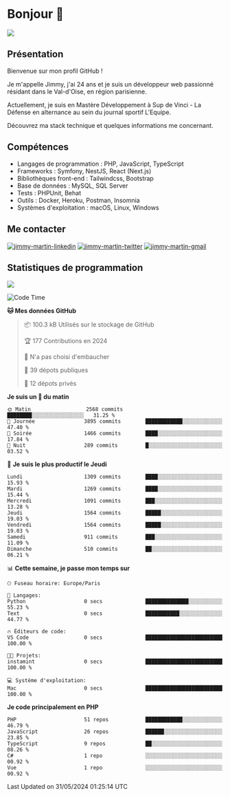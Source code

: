 # Bonjour 👋

![](https://komarev.com/ghpvc/?username=jimmy-martin&color=1a1b27)

## Présentation

Bienvenue sur mon profil GitHub !

Je m'appelle Jimmy, j'ai 24 ans et je suis un développeur web passionné résidant dans le Val-d'Oise, en région parisienne.

Actuellement, je suis en Mastère Développement à Sup de Vinci - La Défense en alternance au sein du journal sportif L'Equipe.

Découvrez ma stack technique et quelques informations me concernant.

## Compétences

- Langages de programmation : PHP, JavaScript, TypeScript
- Frameworks : Symfony, NestJS, React (Next.js)
- Bibliothèques front-end : Tailwindcss, Bootstrap
- Base de données : MySQL, SQL Server
- Tests : PHPUnit, Behat
- Outils : Docker, Heroku, Postman, Insomnia
- Systèmes d'exploitation : macOS, Linux, Windows

## Me contacter

<p>
<a href="https://www.linkedin.com/in/jimmy-martin-dev/" target="_blank"><img align="center" src="https://img.shields.io/badge/-LinkedIn-0077B5?style=for-the-badge&logo=Linkedin&logoColor=white" alt="jimmy-martin-linkedin"/></a>
<a href="https://twitter.com/jimmydev_" target="_blank"><img align="center" src="https://img.shields.io/badge/-Twitter-1DA1F2?style=for-the-badge&logo=Twitter&logoColor=white" alt="jimmy-martin-twitter"/></a>
<a href="mailto:jimmy.martin952@gmail.com" target="_blank"><img align="center" src="https://img.shields.io/badge/gmail-D14836?style=for-the-badge&logo=gmail&logoColor=white" alt="jimmy-martin-gmail"/></a>
</p>

## Statistiques de programmation

<a href="https://github-readme-stats.vercel.app/api/top-langs/?username=jimmy-martin&layout=compact">
  <img align="center" src="https://github-readme-stats.vercel.app/api/top-langs/?username=jimmy-martin&layout=compact"/>
</a>

<!--START_SECTION:waka-->
![Code Time](http://img.shields.io/badge/Code%20Time-2%2C017%20hrs%2037%20mins-blue)

**🐱 Mes données GitHub** 

> 📦 100.3 kB Utilisés sur le stockage de GitHub 
 > 
> 🏆 177 Contributions en 2024
 > 
> 🚫 N'a pas choisi d'embaucher
 > 
> 📜 39 dépots publiques 
 > 
> 🔑 12 dépots privés 
 > 
**Je suis un 🐤 du matin** 

```text
🌞 Matin                  2568 commits        ████████░░░░░░░░░░░░░░░░░   31.25 % 
🌆 Journée                3895 commits        ████████████░░░░░░░░░░░░░   47.40 % 
🌃 Soirée                 1466 commits        ████░░░░░░░░░░░░░░░░░░░░░   17.84 % 
🌙 Nuit                   289 commits         █░░░░░░░░░░░░░░░░░░░░░░░░   03.52 % 
```
📅 **Je suis le plus productif le Jeudi** 

```text
Lundi                    1309 commits        ████░░░░░░░░░░░░░░░░░░░░░   15.93 % 
Mardi                    1269 commits        ████░░░░░░░░░░░░░░░░░░░░░   15.44 % 
Mercredi                 1091 commits        ███░░░░░░░░░░░░░░░░░░░░░░   13.28 % 
Jeudi                    1564 commits        █████░░░░░░░░░░░░░░░░░░░░   19.03 % 
Vendredi                 1564 commits        █████░░░░░░░░░░░░░░░░░░░░   19.03 % 
Samedi                   911 commits         ███░░░░░░░░░░░░░░░░░░░░░░   11.09 % 
Dimanche                 510 commits         ██░░░░░░░░░░░░░░░░░░░░░░░   06.21 % 
```


📊 **Cette semaine, je passe mon temps sur** 

```text
🕑︎ Fuseau horaire: Europe/Paris

💬 Langages: 
Python                   0 secs              ██████████████░░░░░░░░░░░   55.23 % 
Text                     0 secs              ███████████░░░░░░░░░░░░░░   44.77 % 

🔥 Éditeurs de code: 
VS Code                  0 secs              █████████████████████████   100.00 % 

🐱‍💻 Projets: 
instamint                0 secs              █████████████████████████   100.00 % 

💻 Système d'exploitation: 
Mac                      0 secs              █████████████████████████   100.00 % 
```

**Je code principalement en PHP** 

```text
PHP                      51 repos            ████████████░░░░░░░░░░░░░   46.79 % 
JavaScript               26 repos            ██████░░░░░░░░░░░░░░░░░░░   23.85 % 
TypeScript               9 repos             ██░░░░░░░░░░░░░░░░░░░░░░░   08.26 % 
C#                       1 repo              ░░░░░░░░░░░░░░░░░░░░░░░░░   00.92 % 
Vue                      1 repo              ░░░░░░░░░░░░░░░░░░░░░░░░░   00.92 % 
```




 Last Updated on 31/05/2024 01:25:14 UTC
<!--END_SECTION:waka-->


